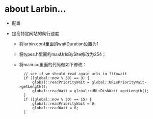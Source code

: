 about Larbin...
=======================


- 配置
    
    
- 提高特定网站的爬行速度

    - 将larbin.conf里面的waitDuration设置为1
    - 将types.h里面的maxUrlsBySite修改为254；
    - 将main.cc里面的代码做如下修改：

            // see if we should read again urls in fifowait
            if ((global::now % 30) == 0) {
                global::readPriorityWait = global::URLsPriorityWait->getLength();
                global::readWait = global::URLsDiskWait->getLength();
            }
            if ((global::now % 30) == 15) {
                global::readPriorityWait = 0;
                global::readWait = 0;
            }



